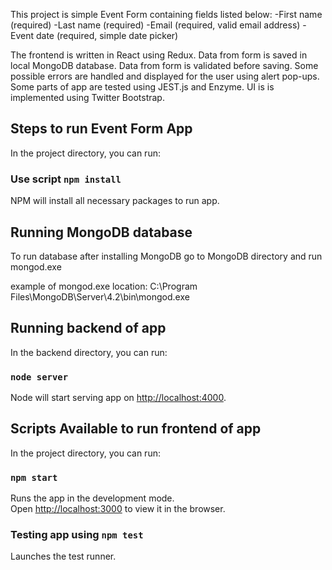 This project is simple Event Form containing fields listed below:
-First name (required)
-Last name (required)
-Email (required, valid email address)
-Event date (required, simple date picker)

The frontend is written in React using Redux.
Data from form is saved in local MongoDB database.
Data from form is validated before saving.
Some possible errors are handled and displayed for the user using alert pop-ups.
Some parts of app are tested using JEST.js and Enzyme.
UI is is implemented using Twitter Bootstrap.

## Steps to run Event Form App

In the project directory, you can run:

### Use script `npm install`

NPM will install all necessary packages to run app.<br />


## Running MongoDB database

To run database after installing MongoDB go to MongoDB directory and run mongod.exe

example of mongod.exe location: C:\Program Files\MongoDB\Server\4.2\bin\mongod.exe


## Running backend of app

In the backend directory, you can run:

### `node server`

Node will start serving app on [http://localhost:4000](http://localhost:4000).<br />


## Scripts Available to run frontend of app

In the project directory, you can run:

### `npm start`

Runs the app in the development mode.<br />
Open [http://localhost:3000](http://localhost:3000) to view it in the browser.

### Testing app using `npm test`

Launches the test runner.<br />
